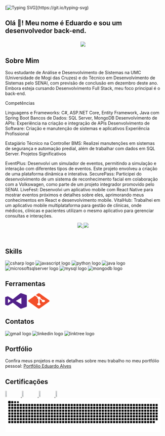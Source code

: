[![Typing SVG](https://readme-typing-svg.demolab.com/?font=&weight=600&size=30&pause=1000&random=false&width=600&lines=Hello+There!!;Sejam+Bem+-+Vindos(a)+ao+meu+Perfil!)](https://git.io/typing-svg)
<h2 align="left">Olá 👋! Meu nome é Eduardo e sou um desenvolvedor back-end.</h2>

###

<div align="center">
  <img src="https://visitor-badge.laobi.icu/badge?page_id=edualvesgt.edualvesgt&" />
</div>

###
## Sobre Mim

Sou estudante de Análise e Desenvolvimento de Sistemas na UMC (Universidade de Mogi das Cruzes) e do Técnico em Desenvolvimento de Sistemas pelo SENAI, com previsão de conclusão em dezembro deste ano. Embora esteja cursando Desenvolvimento Full Stack, meu foco principal é o back-end.

Competências

Linguagens e Frameworks: C#, ASP.NET Core, Entity Framework, Java com Spring Boot
Bancos de Dados: SQL Server, MongoDB
Desenvolvimento de APIs: Experiência na criação e integração de APIs
Desenvolvimento de Software: Criação e manutenção de sistemas e aplicativos
Experiência Profissional

Estagiário Técnico na Controller BMS: Realizei manutenções em sistemas de segurança e automação predial, além de trabalhar com dados em SQL Server.
Projetos Significativos

EventPlus: Desenvolvi um simulador de eventos, permitindo a simulação e interação com diferentes tipos de eventos. Este projeto envolveu a criação de uma plataforma dinâmica e interativa.
SecurePass: Participei do desenvolvimento de um sistema de reconhecimento facial em colaboração com a Volkswagen, como parte de um projeto integrador promovido pelo SENAI.
LiveFest: Desenvolvi um aplicativo mobile com React Native para mostrar eventos próximos e detalhes sobre eles, aprimorando meus conhecimentos em React e desenvolvimento mobile.
VitalHub: Trabalhei em um aplicativo mobile multiplataforma para gestão de clínicas, onde médicos, clínicas e pacientes utilizam o mesmo aplicativo para gerenciar consultas e interações.


 <p align="center">
<a href="https://github.com/edualvesgt">
  <img height="180em" src="https://github-readme-stats-eight-theta.vercel.app/api?username=edualvesgt&show_icons=true&theme=algolia&include_all_commits=true&count_private=true"/>
  <img height="180em" src="https://github-readme-stats-eight-theta.vercel.app/api/top-langs/?username=edualvesgt&layout=compact&langs_count=8&theme=algolia&include_all_commits=true&count_private=true"/>
</a>
</p>
<div style="display: inline_block"><br>
 
## Skills
<div align="left">
  <img src="https://cdn.jsdelivr.net/gh/devicons/devicon/icons/csharp/csharp-original.svg" height="50" alt="csharp logo"  />
  
  <img src="https://cdn.jsdelivr.net/gh/devicons/devicon/icons/javascript/javascript-original.svg" height="50" alt="javascript logo"  />
  
<!--   <img src="https://cdn.jsdelivr.net/gh/devicons/devicon/icons/typescript/typescript-original.svg" height="30" alt="typescript logo"  />
  <img width="12" /> -->
  <img src="https://cdn.jsdelivr.net/gh/devicons/devicon/icons/python/python-original.svg" height="50" alt="python logo"  />
 
  <img src="https://cdn.jsdelivr.net/gh/devicons/devicon/icons/java/java-original.svg" height="50" alt="java logo"  />
  
  <img src="https://cdn.jsdelivr.net/gh/devicons/devicon/icons/microsoftsqlserver/microsoftsqlserver-plain.svg" height="50" alt="microsoftsqlserver logo"  />
  
  <img src="https://cdn.jsdelivr.net/gh/devicons/devicon/icons/mysql/mysql-original.svg" height="50" alt="mysql logo"  />
  
  <img src="https://cdn.jsdelivr.net/gh/devicons/devicon/icons/mongodb/mongodb-original.svg" height="50" alt="mongodb logo"  />
</div>

  ## Ferramentas
  <img align="center" alt="Dudu-VS" height="50" width="70" src="https://raw.githubusercontent.com/devicons/devicon/master/icons/visualstudio/visualstudio-plain.svg"> 
  <img align="center" alt="Dudu-GIT" height="50" width="70" src="https://raw.githubusercontent.com/devicons/devicon/master/icons/git/git-original.svg"> 
</div>



## Contatos

<div align="left">
  <a href="mailto:dudualvesgt27@gmail.com" style="text-decoration: none;">
    <img src="https://img.shields.io/static/v1?message=Gmail&logo=gmail&label=&color=D14836&logoColor=white&labelColor=&style=for-the-badge" height="35" alt="gmail logo" />
  </a>
  <a href="https://www.linkedin.com/in/eduardo-alves-ara%C3%BAjo-silva-7a20b61ba/" style="text-decoration: none;">
    <img src="https://img.shields.io/static/v1?message=LinkedIn&logo=linkedin&label=&color=0077B5&logoColor=white&labelColor=&style=for-the-badge" height="35" alt="linkedin logo" />
  </a>
  <a href="https://linktr.ee/edualvesgt" style="text-decoration: none;">
    <img src="https://img.shields.io/static/v1?message=Linktree&logo=linktree&label=&color=1de9b6&logoColor=white&labelColor=&style=for-the-badge" height="35" alt="linktree logo" />
  </a>
</div>

<!--<img align="right" height="150" src="https://media1.tenor.com/m/Gb76y7UyVMwAAAAC/sigma.gif" />-->

## Portfólio

Confira meus projetos e mais detalhes sobre meu trabalho no meu portfólio pessoal: [Portfólio Eduardo Alves](https://edualvesgt.github.io/Portfolio/)

## Certificações
 <a href="https://www.credly.com/earner/earned/badge/53512127-1b36-429c-8b3a-e96d38191f12">
  <img width="10%" height="10%"  src="https://images.credly.com/size/110x110/images/2a6251f2-737b-4bf6-9190-d77570cc76fc/CERT-Fundamentals-Power-Platform.png"/>
 </a>
  <a href="https://www.credly.com/earner/earned/badge/b04c5be7-f403-4b38-aa49-1b578a4d7073">
  <img width="10%" height="10%"  src="https://images.credly.com/size/340x340/images/4136ced8-75d5-4afb-8677-40b6236e2672/azure-ai-fundamentals-600x600.png"/>
 </a>
   <a href="https://www.credly.com/earner/earned/badge/313f6dfc-75ae-4b0d-9dd3-279b2e27af81">
  <img width="10%" height="10%"  src="https://images.credly.com/size/340x340/images/be8fcaeb-c769-4858-b567-ffaaa73ce8cf/image.png"/>
 </a>
  <a href="https://www.credly.com/earner/earned/badge/9ca34acf-b681-4b84-807a-bc9e00df5248">
  <img width="10%" height="10%"  src="https://images.credly.com/size/340x340/images/fc1352af-87fa-4947-ba54-398a0e63322e/security-compliance-and-identity-fundamentals-600x600.png"/>
 </a>
</div>

<br clear="both">

<img src="https://github.com/Platane/snk/raw/output/github-contribution-grid-snake.svg" alt="Snake animation" />

